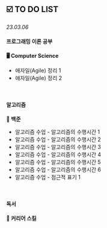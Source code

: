 ## ☑️ TO DO LIST
*23.03.06*
#### 프로그래밍 이론 공부
<strong>🖥️ Computer Science</strong>
  - 애자일(Agile) 정리 1
  - 애자일(Agile) 정리 2

<br>

#### 알고리즘
<strong>🥈 백준</strong>
  - 알고리즘 수업 - 알고리즘의 수행시간 1
  - 알고리즘 수업 - 알고리즘의 수행시간 2
  - 알고리즘 수업 - 알고리즘의 수행시간 3
  - 알고리즘 수업 - 알고리즘의 수행시간 4
  - 알고리즘 수업 - 알고리즘의 수행시간 5
  - 알고리즘 수업 - 알고리즘의 수행시간 6
  - 알고리즘 수업 - 점근적 표기 1

<br>

#### 독서
<strong>🔖 커리어 스킬</strong>